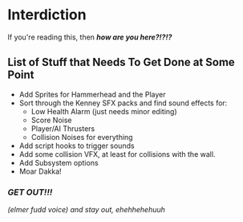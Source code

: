# Interdiction
If you're reading this, then ***how are you here?!?!?***

## List of Stuff that Needs To Get Done at Some Point
* Add Sprites for Hammerhead and the Player
* Sort through the Kenney SFX packs and find sound effects for:
	* Low Health Alarm (just needs minor editing)
	* Score Noise
	* Player/AI Thrusters
	* Collision Noises for everything
* Add script hooks to trigger sounds
* Add some collision VFX, at least for collisions with the wall.
* Add Subsystem options
* Moar Dakka!

### *GET OUT!!!*
*(elmer fudd voice) and stay out, ehehhehehuuh*
